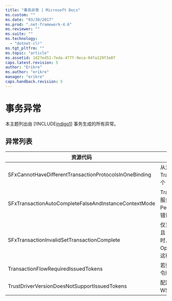 ```yaml
---
title: "事务异常 | Microsoft Docs"
ms.custom: ""
ms.date: "03/30/2017"
ms.prod: ".net-framework-4.6"
ms.reviewer: ""
ms.suite: ""
ms.technology: 
  - "dotnet-clr"
ms.tgt_pltfrm: ""
ms.topic: "article"
ms.assetid: 1d27ed51-7eda-477f-9eca-94fa129f3e07
caps.latest.revision: 5
author: "Erikre"
ms.author: "erikre"
manager: "erikre"
caps.handback.revision: 5
---
```

# 事务异常
本主题列出由 [!INCLUDE[indigo1](../../../../../includes/indigo1-md.md)] 事务生成的所有异常。  
  
## 异常列表  
  
|资源代码|资源字符串|  
|----------|-----------|  
|SFxCannotHaveDifferentTransactionProtocolsInOneBinding|从元数据导入的策略信息指定各个操作的不同 TransactionProtocol 值。每个终结点仅支持一个 TransactionProtocol。|  
|SFxTransactionAutoCompleteFalseAndInstanceContextMode|TransactionAutoComplete 不能为 false，除非服务的 InstanceContextMode 为 PerSession。在指定约定和操作的实现上发现错误。|  
|SFxTransactionInvalidSetTransactionComplete|仅当 TransactionAutoComplete 设置为 false 且 TransactionScopeRequired 设置为 true 时，才能在操作中调用 OperationContext.SetTransactionComplete。这种方案无效，当前事务已终止。|  
|TransactionFlowRequiredIssuedTokens|若要对事务进行流处理，还必须支持对已颁发的令牌进行流处理。|  
|TrustDriverVersionDoesNotSupportIssuedTokens|配置的 Trust 版本不支持已颁发的令牌。请使用 WSTrustFeb2005 或更高版本。|
